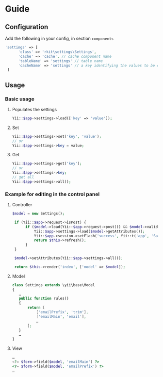 # Guide

## Configuration

Add the following in your config, in section `components`

```php
'settings' => [
      'class' => 'rkit\settings\Settings',
      'cache' => 'cache', // cache component name
      'tableName' => 'settings' // table name
      'cacheName' => 'settings' // a key identifying the values to be cached
 ]
```

## Usage

### Basic usage

1. Populates the settings
   ```php
   Yii::$app->settings->load(['key' => 'value']);
   ```

2. Set
   ```php
   Yii::$app->settings->set('key', 'value');
   // or
   Yii::$app->settings->key = value;
   ```

3. Get
   ```php
   Yii::$app->settings->get('key');
   // or
   Yii::$app->settings->key;
   // get all
   Yii::$app->settings->all();
   ```

### Example for editing in the control panel

1. Controller
   ```php
   $model = new Settings();

    if (Yii::$app->request->isPost) {
         if ($model->load(Yii::$app->request->post()) && $model->validate()) {
             Yii::$app->settings->load($model->getAttributes());
             Yii::$app->session->setFlash('success', Yii::t('app', 'Saved successfully'));
             return $this->refresh();
         }
    }

    $model->setAttributes(Yii::$app->settings->all());

    return $this->render('index', ['model' => $model]);
   ```

2. Model
   ```php
   class Settings extends \yii\base\Model
   {
      …
      public function rules()
      {
          return [
              ['emailPrefix', 'trim'],
              ['emailMain', 'email'],
              …
          ];
      }
      …
   }
   ```

3. View
   ```php
   …
   <?= $form->field($model, 'emailMain') ?>
   <?= $form->field($model, 'emailPrefix') ?>
   …
   ```
